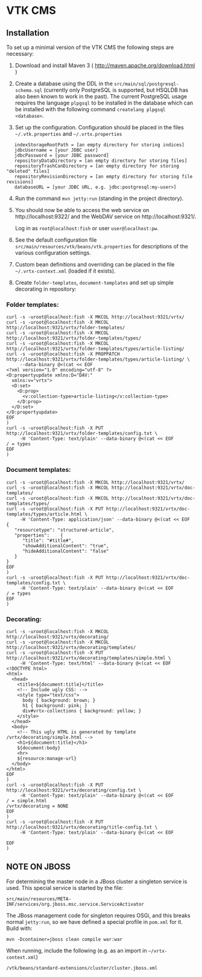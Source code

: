 # VTK CMS

## Installation

To set up a minimal version of the VTK CMS the following steps
are necessary:

1. Download and install Maven 3
   ( http://maven.apache.org/download.html )

2. Create a database using the DDL in the
   `src/main/sql/postgresql-schema.sql` (currently only PostgreSQL is
   supported, but HSQLDB has also been known to work in the past). The
   current PostgreSQL usage requires the language `plpgsql` to be
   installed in the database which can be installed with the following
   command `createlang plpgsql <database>`.

3. Set up the configuration. Configuration should be placed in the
   files `~/.vtk.properties` and `~/.vrtx.properties`
```
   indexStorageRootPath = [an empty directory for storing indices]
   jdbcUsername = [your JDBC user]
   jdbcPassword = [your JDBC password]
   repositoryDataDirectory = [an empty directory for storing files]
   repositoryTrashCanDirectory = [an empty directory for storing "deleted" files]
   repositoryRevisionDirectory = [an empty directory for storing file revisions]
   databaseURL = [your JDBC URL, e.g. jdbc:postgresql:my-user>]
```  
4. Run the command `mvn jetty:run` (standing in the project
   directory). 

5. You should now be able to access the web service on
   http://localhost:9322/ and the WebDAV service on
   http://localhost:9321/. 
   
   Log in as `root@localhost:fish` or user `user@localhost:pw`.

6. See the default configuration file
   `src/main/resources/vtk/beans/vtk.properties` for
   descriptions of the various configuration settings.

7. Custom bean definitions and overriding can be placed in the file
   `~/.vrtx-context.xml` (loaded if it exists).

8. Create `folder-templates`, `document-templates` and set up simple
   decorating in repository:

### Folder templates:

```
curl -s -uroot@localhost:fish -X MKCOL http://localhost:9321/vrtx/
curl -s -uroot@localhost:fish -X MKCOL http://localhost:9321/vrtx/folder-templates/
curl -s -uroot@localhost:fish -X MKCOL http://localhost:9321/vrtx/folder-templates/types/
curl -s -uroot@localhost:fish -X MKCOL http://localhost:9321/vrtx/folder-templates/types/article-listing/
curl -s -uroot@localhost:fish -X PROPPATCH http://localhost:9321/vrtx/folder-templates/types/article-listing/ \
     --data-binary @<(cat << EOF
<?xml version="1.0" encoding="utf-8" ?>
<D:propertyupdate xmlns:D="DAV:"
  xmlns:v="vrtx">
  <D:set>
    <D:prop>
      <v:collection-type>article-listing</v:collection-type>
    </D:prop>
  </D:set>
</D:propertyupdate>
EOF
)
curl -s -uroot@localhost:fish -X PUT http://localhost:9321/vrtx/folder-templates/config.txt \
     -H 'Content-Type: text/plain' --data-binary @<(cat << EOF
/ = types
EOF
)
```

### Document templates:

```
curl -s -uroot@localhost:fish -X MKCOL http://localhost:9321/vrtx/
curl -s -uroot@localhost:fish -X MKCOL http://localhost:9321/vrtx/doc-templates/
curl -s -uroot@localhost:fish -X MKCOL http://localhost:9321/vrtx/doc-templates/types/
curl -s -uroot@localhost:fish -X PUT http://localhost:9321/vrtx/doc-templates/types/article.html \
     -H 'Content-Type: application/json' --data-binary @<(cat << EOF
{
   "resourcetype": "structured-article",
   "properties":    {
      "title": "#title#",
      "showAdditionalContent": "true",
      "hideAdditionalContent": "false"
   }
}
EOF
)
curl -s -uroot@localhost:fish -X PUT http://localhost:9321/vrtx/doc-templates/config.txt \
     -H 'Content-Type: text/plain' --data-binary @<(cat << EOF
/ = types
EOF
)
```

### Decorating:

```
curl -s -uroot@localhost:fish -X MKCOL http://localhost:9321/vrtx/decorating/
curl -s -uroot@localhost:fish -X MKCOL http://localhost:9321/vrtx/decorating/templates/
curl -s -uroot@localhost:fish -X PUT http://localhost:9321/vrtx/decorating/templates/simple.html \
     -H 'Content-Type: text/html' --data-binary @<(cat << EOF
<!DOCTYPE html>
<html>
  <head>
    <title>${document:title}</title>
    <!-- Include ugly CSS: -->
    <style type="text/css">
      body { background: brown; }
      h1 { background: pink; }
      div#vrtx-collections { background: yellow; }
    </style>
  </head>
  <body>
    <!-- This ugly HTML is generated by template /vrtx/decorating/simple.html -->
    <h1>${document:title}</h1>
    ${document:body}
    <hr>
    ${resource:manage-url}
  </body>
</html>
EOF
)
curl -s -uroot@localhost:fish -X PUT http://localhost:9321/vrtx/decorating/config.txt \
     -H 'Content-Type: text/plain' --data-binary @<(cat << EOF
/ = simple.html
/vrtx/decorating = NONE
EOF
)
curl -s -uroot@localhost:fish -X PUT http://localhost:9321/vrtx/decorating/title-config.txt \
     -H 'Content-Type: text/plain' --data-binary @<(cat << EOF

EOF
)
```

## NOTE ON JBOSS

For determining the master node in a JBoss cluster a singleton service is used.
This special service is started by the file:

`src/main/resources/META-INF/services/org.jboss.msc.service.ServiceActivator`

The JBoss management code for singleton requires OSGi, and this breaks normal
`jetty:run`, so we have defined a special profile in `pom.xml` for it. Build with:
```
mvn -Dcontainer=jboss clean compile war:war
```
When running, include the following (e.g. as an import in `~/vrtx-context.xml`)
```
/vtk/beans/standard-extensions/cluster/cluster.jboss.xml
```
